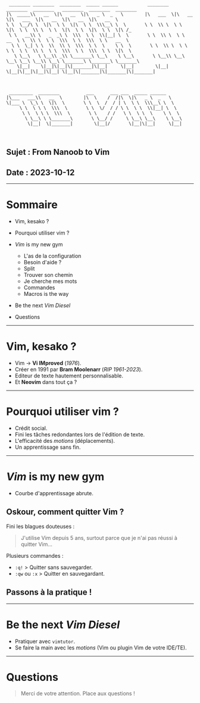 ```text
 ________ ________  ________  _____ ______           ________   ________  ________   ________  ________  ________         
|\  _____\\   __  \|\   __  \|\   _ \  _   \        |\   ___  \|\   __  \|\   ___  \|\   __  \|\   __  \|\   __  \        
\ \  \__/\ \  \|\  \ \  \|\  \ \  \\\__\ \  \       \ \  \\ \  \ \  \|\  \ \  \\ \  \ \  \|\  \ \  \|\  \ \  \|\ /_       
 \ \   __\\ \   _  _\ \  \\\  \ \  \\|__| \  \       \ \  \\ \  \ \   __  \ \  \\ \  \ \  \\\  \ \  \\\  \ \   __  \      
  \ \  \_| \ \  \\  \\ \  \\\  \ \  \    \ \  \       \ \  \\ \  \ \  \ \  \ \  \\ \  \ \  \\\  \ \  \\\  \ \  \|\  \     
   \ \__\   \ \__\\ _\\ \_______\ \__\    \ \__\       \ \__\\ \__\ \__\ \__\ \__\\ \__\ \_______\ \_______\ \_______\    
    \|__|    \|__|\|__|\|_______|\|__|     \|__|        \|__| \|__|\|__|\|__|\|__| \|__|\|_______|\|_______|\|_______|    
                                                                                                                          
                                                                                                                          
                                                                                                                          
 _________  ________          ___      ___ ___  _____ ______                                                              
|\___   ___\\   __  \        |\  \    /  /|\  \|\   _ \  _   \                                                            
\|___ \  \_\ \  \|\  \       \ \  \  /  / | \  \ \  \\\__\ \  \                                                           
     \ \  \ \ \  \\\  \       \ \  \/  / / \ \  \ \  \\|__| \  \                                                          
      \ \  \ \ \  \\\  \       \ \    / /   \ \  \ \  \    \ \  \                                                         
       \ \__\ \ \_______\       \ \__/ /     \ \__\ \__\    \ \__\                                                        
        \|__|  \|_______|        \|__|/       \|__|\|__|     \|__|                                                      



```

## Sujet : From Nanoob to Vim

## Date : 2023-10-12

---

# Sommaire

- Vim, kesako ? 

- Pourquoi utiliser vim ?

- _Vim_ is my new gym
    - L'as de la configuration
    - Besoin d'aide ?
    - Split
    - Trouver son chemin
    - Je cherche mes mots
    - Commandes
    - Macros is the way

- Be the next _Vim Diesel_

- Questions

---
# Vim, kesako ? 

- Vim -> **Vi IMproved** (_1976_).
- Créer en 1991 par **Bram Moolenarr** (_RIP 1961-2023_).
- Editeur de texte hautement personnalisable.
- Et **Neovim** dans tout ça ? 


---
# Pourquoi utiliser vim ?

- Crédit social.
- Fini les tâches redondantes lors de l'édition de texte.
- L'efficacité des _motions_ (déplacements).
- Un apprentissage sans fin.

---
# _Vim_ is my new gym

- Courbe d'apprentissage abrute.

## Oskour, comment quitter Vim ?

Fini les blagues douteuses :
> J'utilise Vim depuis 5 ans, surtout parce que je n'ai pas réussi à quitter Vim...

Plusieurs commandes : 
- `:q!` > Quitter sans sauvegarder.
- `:qw` ou `:x` > Quitter en sauvegardant.

## Passons à la pratique !

---
# Be the next _Vim Diesel_

- Pratiquer avec `vimtutor`.
- Se faire la main avec les _motions_ (Vim ou plugin Vim de votre IDE/TE).

---
# Questions

> Merci de votre attention. Place aux questions !
